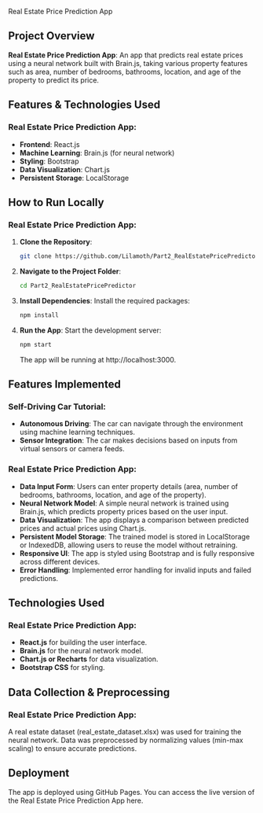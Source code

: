  Real Estate Price Prediction App

## Project Overview
**Real Estate Price Prediction App**: An app that predicts real estate prices using a neural network built with Brain.js, taking various property features such as area, number of bedrooms, bathrooms, location, and age of the property to predict its price.

## Features & Technologies Used

### Real Estate Price Prediction App:
- **Frontend**: React.js
- **Machine Learning**: Brain.js (for neural network)
- **Styling**: Bootstrap
- **Data Visualization**: Chart.js
- **Persistent Storage**: LocalStorage

## How to Run Locally
### Real Estate Price Prediction App:
1. **Clone the Repository**:
   ```bash
   git clone https://github.com/Lilamoth/Part2_RealEstatePricePredictor.git
   ```
2. **Navigate to the Project Folder**:
   ```bash
   cd Part2_RealEstatePricePredictor
   ```
3. **Install Dependencies**: Install the required packages:
   ```bash
   npm install
   ```
4. **Run the App**: Start the development server:
   ```bash
   npm start
   ```
   The app will be running at http://localhost:3000.

## Features Implemented

### Self-Driving Car Tutorial:
- **Autonomous Driving**: The car can navigate through the environment using machine learning techniques.
- **Sensor Integration**: The car makes decisions based on inputs from virtual sensors or camera feeds.

### Real Estate Price Prediction App:
- **Data Input Form**: Users can enter property details (area, number of bedrooms, bathrooms, location, and age of the property).
- **Neural Network Model**: A simple neural network is trained using Brain.js, which predicts property prices based on the user input.
- **Data Visualization**: The app displays a comparison between predicted prices and actual prices using Chart.js.
- **Persistent Model Storage**: The trained model is stored in LocalStorage or IndexedDB, allowing users to reuse the model without retraining.
- **Responsive UI**: The app is styled using Bootstrap and is fully responsive across different devices.
- **Error Handling**: Implemented error handling for invalid inputs and failed predictions.

## Technologies Used

### Real Estate Price Prediction App:
- **React.js** for building the user interface.
- **Brain.js** for the neural network model.
- **Chart.js or Recharts** for data visualization.
- **Bootstrap CSS** for styling.

## Data Collection & Preprocessing

### Real Estate Price Prediction App:
A real estate dataset (real_estate_dataset.xlsx) was used for training the neural network. Data was preprocessed by normalizing values (min-max scaling) to ensure accurate predictions.

## Deployment

The app is deployed using GitHub Pages. You can access the live version of the Real Estate Price Prediction App here.
